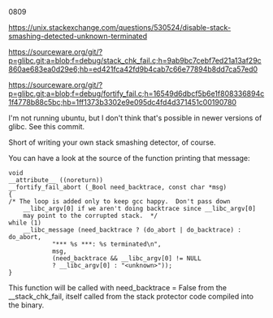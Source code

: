 0809

https://unix.stackexchange.com/questions/530524/disable-stack-smashing-detected-unknown-terminated

https://sourceware.org/git/?p=glibc.git;a=blob;f=debug/stack_chk_fail.c;h=9ab9bc7cebf7ed21a13af29c860ae683ea0d29e6;hb=ed421fca42fd9b4cab7c66e77894b8dd7ca57ed0

https://sourceware.org/git/?p=glibc.git;a=blob;f=debug/fortify_fail.c;h=16549d6dbcf5b6e1f808336894c1f4778b88c5bc;hb=1ff1373b3302e9e095dc4fd4d371451c00190780


I'm not running ubuntu, but I don't think that's possible in newer versions of glibc. See this commit.

Short of writing your own stack smashing detector, of course.

You can have a look at the source of the function printing that message:

    void
    __attribute__ ((noreturn))
    __fortify_fail_abort (_Bool need_backtrace, const char *msg)
    {
    /* The loop is added only to keep gcc happy.  Don't pass down
        __libc_argv[0] if we aren't doing backtrace since __libc_argv[0]
        may point to the corrupted stack.  */
    while (1)
        __libc_message (need_backtrace ? (do_abort | do_backtrace) : do_abort,
                "*** %s ***: %s terminated\n",
                msg,
                (need_backtrace && __libc_argv[0] != NULL
                ? __libc_argv[0] : "<unknown>"));
    }
    
This function will be called with need_backtrace = False from the __stack_chk_fail, itself called from the stack protector code compiled into the binary.